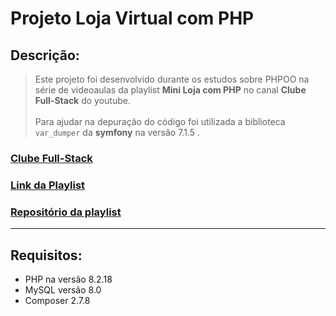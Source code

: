 # Projeto Loja Virtual com PHP

## Descrição:
> Este projeto foi desenvolvido durante os estudos sobre PHPOO na série de videoaulas da playlist **Mini Loja com PHP** no canal **Clube Full-Stack** do youtube. <br />
> <br />
> Para ajudar na depuração do código foi utilizada a biblioteca `var_dumper` da **symfony** na versão 7.1.5 .

### [Clube Full-Stack](https://www.youtube.com/@AlexandreCardoso)
### [Link da Playlist](https://www.youtube.com/playlist?list=PLyugqHiq-SKcA1ms9a4sq7-hQAA_iryiB)
### [Repositório da playlist](https://github.com/aleduca/mini-loja)


***

## Requisitos:
 - PHP na versão 8.2.18
 - MySQL versão 8.0
 - Composer 2.7.8